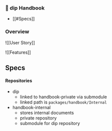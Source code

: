 ### 📕 dip Handbook
- [[#Specs]]

### Overview

![[User Story]]

![[Features]]

## Specs

#### Repositories
- dip
	- linked to handbook-private via submodule 
	- linked path is `packages/handbook/Internal`
- handbook-internal
	- stores internal documents
	- private repository
	- submodule for dip repository
